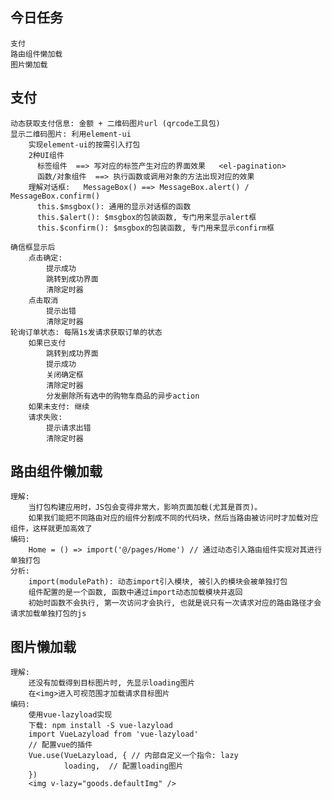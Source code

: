 ## 今日任务
	支付
	路由组件懒加载
	图片懒加载

## 支付
	动态获取支付信息: 金额 + 二维码图片url (qrcode工具包)
	显示二维码图片: 利用element-ui
		实现element-ui的按需引入打包
		2种UI组件
		  标签组件  ==> 写对应的标签产生对应的界面效果   <el-pagination>
		  函数/对象组件  ==> 执行函数或调用对象的方法出现对应的效果
		理解对话框:   MessageBox() ==> MessageBox.alert() / MessageBox.confirm()
		  this.$msgbox(): 通用的显示对话框的函数
		  this.$alert(): $msgbox的包装函数, 专门用来显示alert框
		  this.$confirm(): $msgbox的包装函数, 专门用来显示confirm框
		
	确信框显示后
		点击确定:
			提示成功
			跳转到成功界面
			清除定时器
		点击取消
			提示出错
			清除定时器
	轮询订单状态: 每隔1s发请求获取订单的状态
		如果已支付
			跳转到成功界面
			提示成功
			关闭确定框
			清除定时器
			分发删除所有选中的购物车商品的异步action
		如果未支付: 继续
		请求失败: 
			提示请求出错
			清除定时器

## 路由组件懒加载
	理解: 
		当打包构建应用时，JS包会变得非常大，影响页面加载(尤其是首页)。
		如果我们能把不同路由对应的组件分割成不同的代码块，然后当路由被访问时才加载对应组件，这样就更加高效了
	编码: 
		Home = () => import('@/pages/Home') // 通过动态引入路由组件实现对其进行单独打包
	分析: 
		import(modulePath): 动态import引入模块, 被引入的模块会被单独打包
		组件配置的是一个函数, 函数中通过import动态加载模块并返回
		初始时函数不会执行, 第一次访问才会执行, 也就是说只有一次请求对应的路由路径才会请求加载单独打包的js

## 图片懒加载
	理解:
		还没有加载得到目标图片时, 先显示loading图片
		在<img>进入可视范围才加载请求目标图片
	编码:
		使用vue-lazyload实现
		下载: npm install -S vue-lazyload
		import VueLazyload from 'vue-lazyload'
		// 配置vue的插件
		Vue.use(VueLazyload, { // 内部自定义一个指令: lazy
				loading,  // 配置loading图片
		})
		<img v-lazy="goods.defaultImg" />